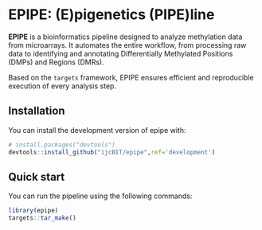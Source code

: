 # EPIPE: (E)pigenetics (PIPE)line

**EPIPE** is a bioinformatics pipeline designed to analyze methylation data from microarrays. It automates the entire workflow, from processing raw data to identifying and annotating Differentially Methylated Positions (DMPs) and Regions (DMRs).

Based on the `targets` framework, EPIPE ensures efficient and reproducible execution of every analysis step.

## Installation

You can install the development version of epipe with:

``` r
# install.packages("devtools")
devtools::install_github("ijcBIT/epipe",ref='development')
```

## Quick start

You can run the pipeline using the following commands:

``` r
library(epipe)
targets::tar_make()
```
